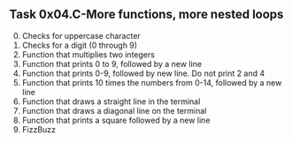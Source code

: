 ## Task 0x04.C-More functions, more nested loops
  0. Checks for uppercase character
  1. Checks for a digit (0 through 9)
  2. Function that multiplies two integers
  3. Function that prints 0 to 9, followed by a new line
  4. Function that prints 0-9, followed by new line. Do not print 2 and 4
  5. Function that prints 10 times the numbers from 0-14, followed by a new line
  6. Function that draws a straight line in the terminal
  7. Function that draws a diagonal line on the terminal
  8. Function that prints a square followed by a new line
  9. FizzBuzz 
